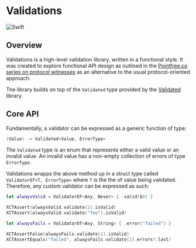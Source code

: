 # Validations

![Swift](https://github.com/lukeredpath/swift-validations/workflows/Swift/badge.svg)

## Overview

Validations is a high-level validation library, written in a functional style. It was created to explore functional API design as outlined in the [Pointfree.co series on protocol witnesses](https://www.pointfree.co/collections/protocol-witnesses) as an alternative to the usual protocol-oriented approach. 

The library builds on top of the `Validated` type provided by the [Validated](https://github.com/pointfreeco/swift-validated) library.

## Core API

Fundamentally, a validator can be expressed as a generic function of type:

```swift
(Value) -> Validated<Value, ErrorType>
```

The `Validated` type is an enum that represents either a valid value or an invalid value. An invalid value has a non-empty collection of errors of type `ErrorType`.

Validations wrapps the above method up in a struct type called `ValidatorOf<T, ErrorType>` where `T` is the the of value being validated. Therefore, any custom validator can be expressed as such:

```swift
let alwaysValid = ValidatorOf<Any, Never> { .valid($0) }

XCTAssert(alwaysValid.validate(1).isValid)
XCTAssert(alwaysValid.validate("foo").isValid)

let alwaysFails = ValidatorOf<Any, String> { .error("failed") }

XCTAssertFalse(alwaysFails.validate(1).isValid)
XCTAssertEquals("failed", alwaysFails.validate(1).errors?.last)
```

